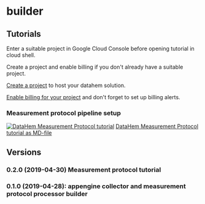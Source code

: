 # builder
## Tutorials
Enter a suitable project in Google Cloud Console before opening tutorial in cloud shell.

Create a project and enable billing if you don't already have a suitable project.

[Create a project](https://cloud.google.com/resource-manager/docs/creating-managing-projects#creating_a_project) to host your datahem solution.

[Enable billing for your project](https://cloud.google.com/billing/docs/how-to/modify-project#enable_billing_for_a_project) and don't forget to set up billing alerts.

### Measurement protocol pipeline setup
[![DataHem Measurement Protocol tutorial](http://gstatic.com/cloudssh/images/open-btn.png)](https://console.cloud.google.com/cloudshell/open?git_repo=https://github.com/datahem/builder&page=editor&tutorial=tutorials/measurementprotocol/v2/tutorial.md)
[DataHem Measurement Protocol tutorial as MD-file](https://github.com/datahem/builder/blob/master/tutorials/measurementprotocol.md)

## Versions
### 0.2.0 (2019-04-30) Measurement protocol tutorial

### 0.1.0 (2019-04-28): appengine collector and measurement protocol processor builder
